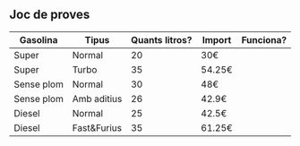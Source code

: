  ## Joc de proves
 
 |**Gasolina** |**Tipus**|**Quants litros?** |**Import**|**Funciona?**|
 |------------ | ------------- | ------------- | ------------- | ------------- |
 |Super|Normal |20|30€ | |
 |Super| Turbo|35|54.25€ | |
 |Sense plom|Normal|30|48€  | |
 |Sense plom|Amb aditius | 26 | 42.9€ |  |
 |Diesel|Normal |25|42.5€ | |
 |Diesel|Fast&Furius |35|61.25€ | |
